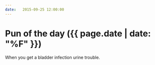 ```yaml
---
date:   2015-09-25 12:00:00
---
```


# Pun of the day ({{ page.date | date: "%F" }})

When you get a bladder infection urine trouble.

